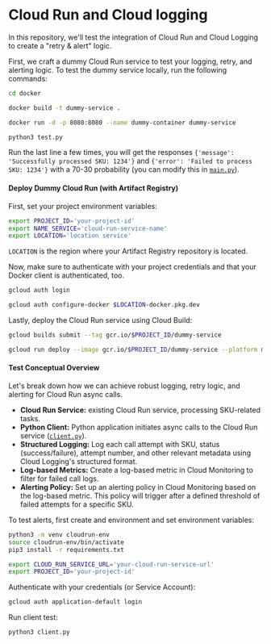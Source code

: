 # Cloud Run and Cloud logging
In this repository, we'll test the integration of Cloud Run and Cloud Logging to create a "retry &amp; alert" logic.

First, we craft a dummy Cloud Run service to test your logging, retry, and alerting logic. To test the dummy service locally, run the following commands:

```bash
cd docker
```
```bash
docker build -t dummy-service .
```
```bash
docker run -d -p 8080:8080 --name dummy-container dummy-service
```
```bash
python3 test.py
```

Run the last line a few times, you will get the responses `{'message': 'Successfully processed SKU: 1234'}` and `{'error': 'Failed to process SKU: 1234'}` with a 70-30 probability (you can modify this in [`main.py`](docker/main.py)).

#### Deploy Dummy Cloud Run (with Artifact Registry)
First, set your project environment variables: 
```bash
export PROJECT_ID='your-project-id'
export NAME_SERVICE='cloud-run-service-name'
export LOCATION='location service'
```
`LOCATION` is the region where your Artifact Registry repository is located.

Now, make sure to authenticate with your project credentials and that your Docker client is authenticated, too.
```bash
gcloud auth login
```
```bash
gcloud auth configure-docker $LOCATION-docker.pkg.dev
```

Lastly, deploy the Cloud Run service using Cloud Build:

```bash
gcloud builds submit --tag gcr.io/$PROJECT_ID/dummy-service
```
```bash
gcloud run deploy --image gcr.io/$PROJECT_ID/dummy-service --platform managed --allow-unauthenticated 
```

#### Test Conceptual Overview

Let's break down how we can achieve robust logging, retry logic, and alerting for Cloud Run async calls.

* **Cloud Run Service:** existing Cloud Run service, processing SKU-related tasks.
* **Python Client:** Python application initiates async calls to the Cloud Run service ([`client.py`](client.py)).
* **Structured Logging:** Log each call attempt with SKU, status (success/failure), attempt number, and other relevant metadata using Cloud Logging's structured format.
* **Log-based Metrics:** Create a log-based metric in Cloud Monitoring to filter for failed call logs.
* **Alerting Policy:** Set up an alerting policy in Cloud Monitoring based on the log-based metric. This policy will trigger after a defined threshold of failed attempts for a specific SKU.

To test alerts, first create and environment and set environment variables:
```bash
python3 -m venv cloudrun-env
source cloudrun-env/bin/activate
pip3 install -r requirements.txt
```
```bash
export CLOUD_RUN_SERVICE_URL='your-cloud-run-service-url'
export PROJECT_ID='your-project-id'
```
Authenticate with your credentials (or Service Account):
```bash
gcloud auth application-default login
```
Run client test:
```bash
python3 client.py
```